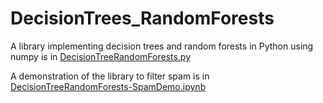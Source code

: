 # DecisionTrees_RandomForests

A library implementing decision trees and random forests in Python using numpy is in <a href="DecisionTreeRandomForests.py">DecisionTreeRandomForests.py</a>

A demonstration of the library to filter spam is in <a href="DecisionTreeRandomForests-SpamDemo.ipynb">DecisionTreeRandomForests-SpamDemo.ipynb</a>

